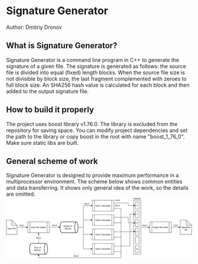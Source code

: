 Signature Generator
=====================================

Author: Dmitriy Dronov

What is Signature Generator?
----------------

Signature Generator is a command line program in C++ to generate the signature of a given file. The signature is generated as follows: the source file is divided into equal (fixed) length blocks. When the source file size is not divisible by block size, the last fragment complemented with zeroes to full block size. An SHA256 hash value is calculated for each block and then added to the output signature file.

How to build it properly
-------

The project uses boost library v1.76.0. The library is excluded from the repository for saving space.
You can modify project dependencies and set the path to the library or copy boost in the root with name "boost_1_76_0". Make sure static libs are built.

General scheme of work
-------

Signature Generator is designed to provide maximum performance in a multiprocessor environment. The scheme below shows common entities and data transferring. It shows only general idea of the work, so the details are omitted.
![alt Scheme showing how Signature Generator works](Scheme.png "Scheme")